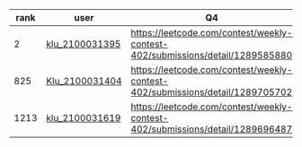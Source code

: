 | rank | user | Q4   |
| ---- | ---- | ---- |
| 2 | [klu_2100031395](https://leetcode.com/u/klu_2100031395) | https://leetcode.com/contest/weekly-contest-402/submissions/detail/1289585880 |
| 825 | [Klu_2100031404](https://leetcode.com/u/Klu_2100031404) | https://leetcode.com/contest/weekly-contest-402/submissions/detail/1289705702 |
| 1213 | [klu_2100031619](https://leetcode.com/u/klu_2100031619) | https://leetcode.com/contest/weekly-contest-402/submissions/detail/1289696487 |
